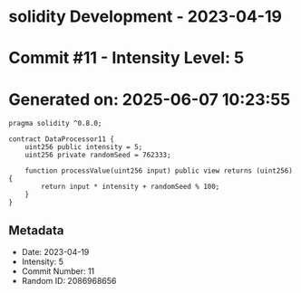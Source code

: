 ﻿# solidity Development - 2023-04-19
# Commit #11 - Intensity Level: 5
# Generated on: 2025-06-07 10:23:55
```solidity
pragma solidity ^0.8.0;

contract DataProcessor11 {
    uint256 public intensity = 5;
    uint256 private randomSeed = 762333;

    function processValue(uint256 input) public view returns (uint256) {
        return input * intensity + randomSeed % 100;
    }
}
```
## Metadata
- Date: 2023-04-19
- Intensity: 5
- Commit Number: 11
- Random ID: 2086968656
